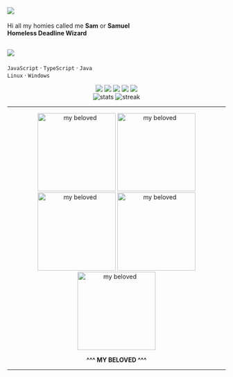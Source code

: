## <img src="https://img.shields.io/badge/About%20Me-%F0%9F%92%9C-%238A2BE2?style=flat-square" />

Hi all my homies called me **Sam** or **Samuel** <br>
**Homeless Deadline Wizard**


## <img src="https://img.shields.io/badge/Tech%20Stack-%F0%9F%92%AB-%23FF6EC7?style=flat-square" />
`JavaScript` · `TypeScript` · `Java`  
`Linux` · `Windows`  

<div align="center">

<!-- badges (subtle, purple/pink) -->
<img src="https://img.shields.io/badge/JavaScript-323330?logo=javascript&logoColor=F7DF1E&labelColor=1a122b&color=8a2be2" />
<img src="https://img.shields.io/badge/TypeScript-3178C6?logo=typescript&logoColor=fff&labelColor=1a122b&color=c54b8c" />
<img src="https://img.shields.io/badge/Java-007396?logo=openjdk&logoColor=fff&labelColor=1a122b&color=ff5da2" />
<img src="https://img.shields.io/badge/Linux-000?logo=linux&logoColor=fff&labelColor=1a122b&color=b86fff" />
<img src="https://img.shields.io/badge/Windows-0078D6?logo=windows&logoColor=fff&labelColor=1a122b&color=ff7ac6" />

</div>



<div align="center">

<!-- your stats (kept) -->
<img src="https://github-readme-stats.vercel.app/api?username=phiravit&show_icons=true&theme=radical" alt="stats" />

<!-- optional streak (purple theme) -->
<img src="https://github-readme-streak-stats.herokuapp.com?user=phiravit&theme=radical&hide_border=false" alt="streak" />

</div>

---

<div align="center">
  
<img src="https://media1.tenor.com/m/IB5Q5HXxJPAAAAAC/raiden-raiden-mei.gif" width="180" alt="my beloved" title="my beloved">
<img src="https://media1.tenor.com/m/EmKn9aIH5OEAAAAd/raiden-mei-honkai-impact-3rd.gif" width="180" alt="my beloved" title="my beloved">
<img src="https://media1.tenor.com/m/-eJvVUvlMQQAAAAC/sybau-mei-raiden-mei.gif" width="180" alt="my beloved" title="my beloved">
<img src="https://media1.tenor.com/m/EmKn9aIH5OEAAAAd/raiden-mei-honkai-impact-3rd.gif" width="180" alt="my beloved" title="my beloved">
<img src="https://media1.tenor.com/m/IB5Q5HXxJPAAAAAC/raiden-raiden-mei.gif" width="180" alt="my beloved" title="my beloved"><br>

<b>^^^ MY BELOVED ^^^</b>
</div>

---
